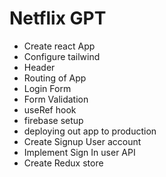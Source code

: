 # Netflix GPT

- Create react App
- Configure tailwind
- Header
- Routing of App
- Login Form
- Form Validation
- useRef hook
- firebase setup
- deploying out app to production
- Create Signup User account
- Implement Sign In user API
- Create Redux store
